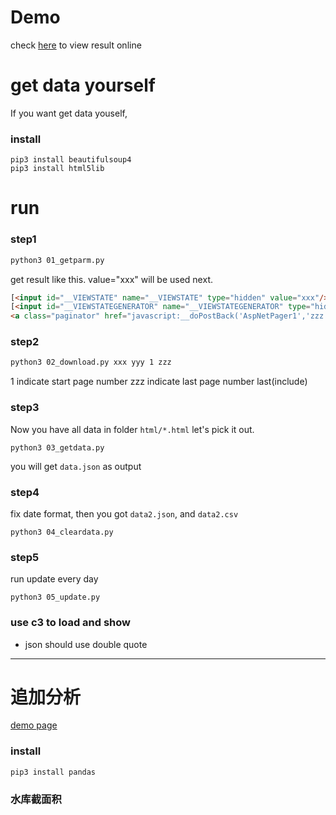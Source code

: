 # Demo
check [here](https://izayoi5776.github.io/tgpcanada_org_waterlist_download/) to view result online



# get data yourself

If you want get data youself, 
### install 

```
pip3 install beautifulsoup4
pip3 install html5lib
```

# run
### step1

```bash
python3 01_getparm.py
```

get result like this. value="xxx" will be used next.

```html
[<input id="__VIEWSTATE" name="__VIEWSTATE" type="hidden" value="xxx"/>]
[<input id="__VIEWSTATEGENERATOR" name="__VIEWSTATEGENERATOR" type="hidden" value="yyy"/>]
<a class="paginator" href="javascript:__doPostBack('AspNetPager1','zzz')">末页</a>
```

### step2


 ```bash
 python3 02_download.py xxx yyy 1 zzz

 ```
1 indicate start page number
zzz indicate last page number last(include)

### step3
Now you have all data in folder `html/*.html`
let's pick it out.

```
python3 03_getdata.py
```

you will get `data.json` as output

### step4

fix date format, then you got `data2.json`, and `data2.csv`
```
python3 04_cleardata.py
```

### step5
run update every day
```
python3 05_update.py
```

### use c3 to load and show 

- json should use double quote

-----

# 追加分析

[demo page](demo2.html)

### install
```
pip3 install pandas
```

### 水库截面积

